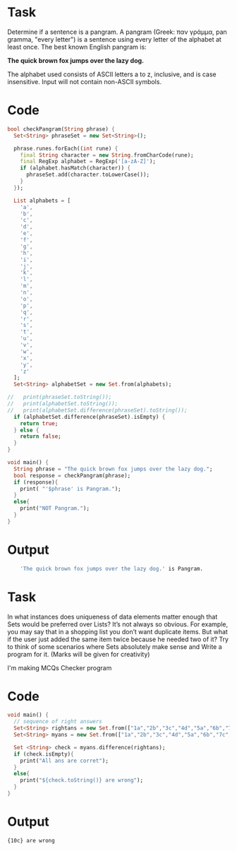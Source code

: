 # Task

Determine if a sentence is a pangram. A pangram (Greek: παν γράμμα, pan gramma, "every letter") is a sentence using every letter of the alphabet at least once. The best known English pangram is:

**The quick brown fox jumps over the lazy dog.**

The alphabet used consists of ASCII letters a to z, inclusive, and is case insensitive. Input will not contain non-ASCII symbols.

# Code

```dart
bool checkPangram(String phrase) {
  Set<String> phraseSet = new Set<String>();

  phrase.runes.forEach((int rune) {
    final String character = new String.fromCharCode(rune);
    final RegExp alphabet = RegExp('[a-zA-Z]');
    if (alphabet.hasMatch(character)) {
      phraseSet.add(character.toLowerCase());
    }
  });

  List alphabets = [
    'a',
    'b',
    'c',
    'd',
    'e',
    'f',
    'g',
    'h',
    'i',
    'j',
    'k',
    'l',
    'm',
    'n',
    'o',
    'p',
    'q',
    'r',
    's',
    't',
    'u',
    'v',
    'w',
    'x',
    'y',
    'z'
  ];
  Set<String> alphabetSet = new Set.from(alphabets);

//   print(phraseSet.toString());
//   print(alphabetSet.toString());
//   print(alphabetSet.difference(phraseSet).toString());
  if (alphabetSet.difference(phraseSet).isEmpty) {
    return true;
  } else {
    return false;
  }
}

void main() {
  String phrase = "The quick brown fox jumps over the lazy dog.";
  bool response = checkPangram(phrase);
  if (response){
    print( "'$phrase' is Pangram.");
  }
  else{
    print("NOT Pangram.");
  }
}
```

# Output

```bash
    'The quick brown fox jumps over the lazy dog.' is Pangram.
```

# Task

In what instances does uniqueness of data elements matter enough that Sets would be preferred over Lists? It’s not always so obvious. For example, you may say that in a shopping list you don’t want duplicate items. But what if the user just added the same item twice because he needed two of it? Try to think of some scenarios where Sets absolutely make sense and Write a program for it. (Marks will be given for creativity)

I'm making MCQs Checker program

# Code

```dart
void main() {
  // sequence of right answers
  Set<String> rightans = new Set.from(["1a","2b","3c","4d","5a","6b","7c","8d","9a","10b"]);
  Set<String> myans = new Set.from(["1a","2b","3c","4d","5a","6b","7c","8d","9a","10c"]);

  Set <String> check = myans.difference(rightans);
  if (check.isEmpty){
    print("All ans are corret");
  }
  else{
    print("${check.toString()} are wrong");
  }
}
```

# Output

```bash
{10c} are wrong
```
